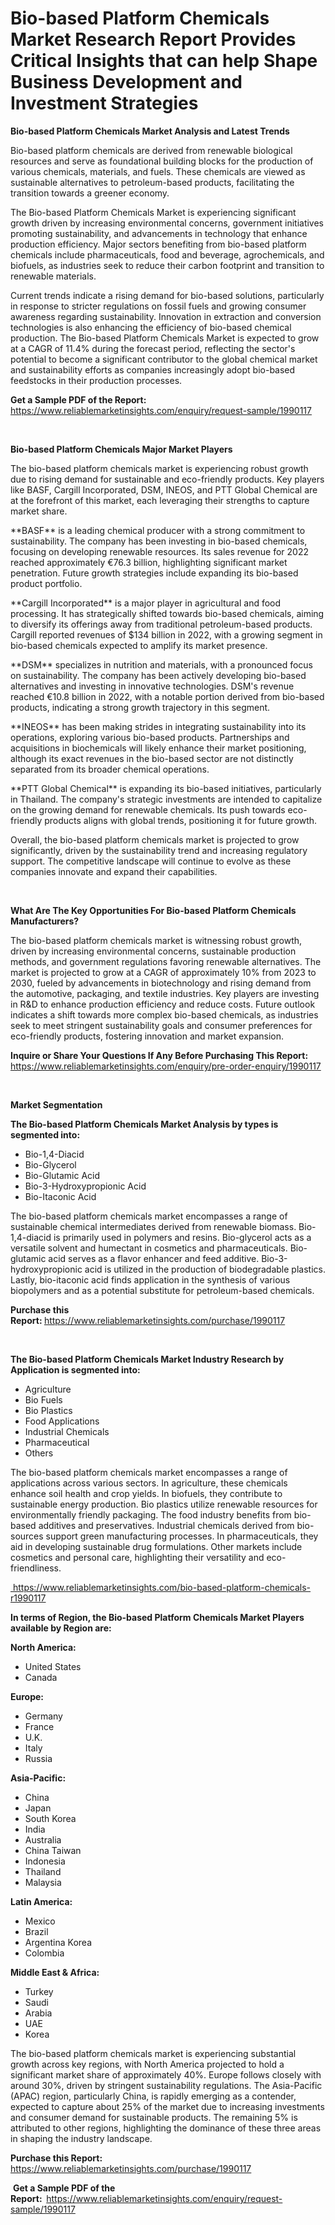 <p><h1>Bio-based Platform Chemicals Market Research Report Provides Critical Insights that can help Shape Business Development and Investment Strategies</h1></p><p><strong>Bio-based Platform Chemicals Market Analysis and Latest Trends</strong></p>
<p><p>Bio-based platform chemicals are derived from renewable biological resources and serve as foundational building blocks for the production of various chemicals, materials, and fuels. These chemicals are viewed as sustainable alternatives to petroleum-based products, facilitating the transition towards a greener economy. </p><p>The Bio-based Platform Chemicals Market is experiencing significant growth driven by increasing environmental concerns, government initiatives promoting sustainability, and advancements in technology that enhance production efficiency. Major sectors benefiting from bio-based platform chemicals include pharmaceuticals, food and beverage, agrochemicals, and biofuels, as industries seek to reduce their carbon footprint and transition to renewable materials.</p><p>Current trends indicate a rising demand for bio-based solutions, particularly in response to stricter regulations on fossil fuels and growing consumer awareness regarding sustainability. Innovation in extraction and conversion technologies is also enhancing the efficiency of bio-based chemical production. The Bio-based Platform Chemicals Market is expected to grow at a CAGR of 11.4% during the forecast period, reflecting the sector's potential to become a significant contributor to the global chemical market and sustainability efforts as companies increasingly adopt bio-based feedstocks in their production processes.</p></p>
<p><strong>Get a Sample PDF of the Report:&nbsp;</strong> <a href="https://www.reliablemarketinsights.com/enquiry/request-sample/1990117?utm_campaign=2179&utm_medium=2&utm_source=Github&utm_content=ia&utm_term=15042025&utm_id=bio-based-platform-chemicals">https://www.reliablemarketinsights.com/enquiry/request-sample/1990117</a></p>
<p>&nbsp;</p>
<p><strong>Bio-based Platform Chemicals Major Market Players</strong></p>
<p><p>The bio-based platform chemicals market is experiencing robust growth due to rising demand for sustainable and eco-friendly products. Key players like BASF, Cargill Incorporated, DSM, INEOS, and PTT Global Chemical are at the forefront of this market, each leveraging their strengths to capture market share.</p><p>**BASF** is a leading chemical producer with a strong commitment to sustainability. The company has been investing in bio-based chemicals, focusing on developing renewable resources. Its sales revenue for 2022 reached approximately €76.3 billion, highlighting significant market penetration. Future growth strategies include expanding its bio-based product portfolio.</p><p>**Cargill Incorporated** is a major player in agricultural and food processing. It has strategically shifted towards bio-based chemicals, aiming to diversify its offerings away from traditional petroleum-based products. Cargill reported revenues of $134 billion in 2022, with a growing segment in bio-based chemicals expected to amplify its market presence.</p><p>**DSM** specializes in nutrition and materials, with a pronounced focus on sustainability. The company has been actively developing bio-based alternatives and investing in innovative technologies. DSM's revenue reached €10.8 billion in 2022, with a notable portion derived from bio-based products, indicating a strong growth trajectory in this segment.</p><p>**INEOS** has been making strides in integrating sustainability into its operations, exploring various bio-based products. Partnerships and acquisitions in biochemicals will likely enhance their market positioning, although its exact revenues in the bio-based sector are not distinctly separated from its broader chemical operations.</p><p>**PTT Global Chemical** is expanding its bio-based initiatives, particularly in Thailand. The company's strategic investments are intended to capitalize on the growing demand for renewable chemicals. Its push towards eco-friendly products aligns with global trends, positioning it for future growth.</p><p>Overall, the bio-based platform chemicals market is projected to grow significantly, driven by the sustainability trend and increasing regulatory support. The competitive landscape will continue to evolve as these companies innovate and expand their capabilities.</p></p>
<p>&nbsp;</p>
<p><strong>What Are The Key Opportunities For Bio-based Platform Chemicals Manufacturers?</strong></p>
<p><p>The bio-based platform chemicals market is witnessing robust growth, driven by increasing environmental concerns, sustainable production methods, and government regulations favoring renewable alternatives. The market is projected to grow at a CAGR of approximately 10% from 2023 to 2030, fueled by advancements in biotechnology and rising demand from the automotive, packaging, and textile industries. Key players are investing in R&D to enhance production efficiency and reduce costs. Future outlook indicates a shift towards more complex bio-based chemicals, as industries seek to meet stringent sustainability goals and consumer preferences for eco-friendly products, fostering innovation and market expansion.</p></p>
<p><strong>Inquire or Share Your Questions If Any Before Purchasing This Report:</strong> <a href="https://www.reliablemarketinsights.com/enquiry/pre-order-enquiry/1990117?utm_campaign=2179&utm_medium=2&utm_source=Github&utm_content=ia&utm_term=15042025&utm_id=bio-based-platform-chemicals">https://www.reliablemarketinsights.com/enquiry/pre-order-enquiry/1990117</a></p>
<p>&nbsp;</p>
<p><strong>Market Segmentation</strong></p>
<p><strong>The Bio-based Platform Chemicals Market Analysis by types is segmented into:</strong></p>
<p><ul><li>Bio-1,4-Diacid</li><li>Bio-Glycerol</li><li>Bio-Glutamic Acid</li><li>Bio-3-Hydroxypropionic Acid</li><li>Bio-Itaconic Acid</li></ul></p>
<p><p>The bio-based platform chemicals market encompasses a range of sustainable chemical intermediates derived from renewable biomass. Bio-1,4-diacid is primarily used in polymers and resins. Bio-glycerol acts as a versatile solvent and humectant in cosmetics and pharmaceuticals. Bio-glutamic acid serves as a flavor enhancer and feed additive. Bio-3-hydroxypropionic acid is utilized in the production of biodegradable plastics. Lastly, bio-itaconic acid finds application in the synthesis of various biopolymers and as a potential substitute for petroleum-based chemicals.</p></p>
<p><strong>Purchase this Report:&nbsp;</strong><a href="https://www.reliablemarketinsights.com/purchase/1990117?utm_campaign=2179&utm_medium=2&utm_source=Github&utm_content=ia&utm_term=15042025&utm_id=bio-based-platform-chemicals">https://www.reliablemarketinsights.com/purchase/1990117</a></p>
<p>&nbsp;</p>
<p><strong>The Bio-based Platform Chemicals Market Industry Research by Application is segmented into:</strong></p>
<p><ul><li>Agriculture</li><li>Bio Fuels</li><li>Bio Plastics</li><li>Food Applications</li><li>Industrial Chemicals</li><li>Pharmaceutical</li><li>Others</li></ul></p>
<p><p>The bio-based platform chemicals market encompasses a range of applications across various sectors. In agriculture, these chemicals enhance soil health and crop yields. In biofuels, they contribute to sustainable energy production. Bio plastics utilize renewable resources for environmentally friendly packaging. The food industry benefits from bio-based additives and preservatives. Industrial chemicals derived from bio-sources support green manufacturing processes. In pharmaceuticals, they aid in developing sustainable drug formulations. Other markets include cosmetics and personal care, highlighting their versatility and eco-friendliness.</p></p>
<p><a href="https://www.reliablemarketinsights.com/bio-based-platform-chemicals-r1990117?utm_campaign=2179&utm_medium=2&utm_source=Github&utm_content=ia&utm_term=15042025&utm_id=bio-based-platform-chemicals">&nbsp;https://www.reliablemarketinsights.com/bio-based-platform-chemicals-r1990117</a></p>
<p><strong>In terms of Region, the Bio-based Platform Chemicals Market Players available by Region are:</strong></p>
<p>
    <p> <strong> North America: </strong>
        <ul>
            <li>United States</li>
            <li>Canada</li>
        </ul>
        </p> 
    <p> <strong> Europe: </strong>
        <ul>
            <li>Germany</li>
            <li>France</li>
            <li>U.K.</li>
            <li>Italy</li>
            <li>Russia</li>
        </ul>
        </p> 
    <p> <strong> Asia-Pacific: </strong>
        <ul>
            <li>China</li>
            <li>Japan</li>
            <li>South Korea</li>
            <li>India</li>
            <li>Australia</li>
            <li>China Taiwan</li>
            <li>Indonesia</li>
            <li>Thailand</li>
            <li>Malaysia</li>
        </ul>
        </p> 
    <p> <strong> Latin America: </strong>
        <ul>
            <li>Mexico</li>
            <li>Brazil</li>
            <li>Argentina Korea</li>
            <li>Colombia</li>
        </ul>
        </p> 
    <p> <strong> Middle East & Africa: </strong>
        <ul>
            <li>Turkey</li>
            <li>Saudi</li>
            <li>Arabia</li>
            <li>UAE</li>
            <li>Korea</li>
        </ul>
    </p>
    </p>
<p><p>The bio-based platform chemicals market is experiencing substantial growth across key regions, with North America projected to hold a significant market share of approximately 40%. Europe follows closely with around 30%, driven by stringent sustainability regulations. The Asia-Pacific (APAC) region, particularly China, is rapidly emerging as a contender, expected to capture about 25% of the market due to increasing investments and consumer demand for sustainable products. The remaining 5% is attributed to other regions, highlighting the dominance of these three areas in shaping the industry landscape.</p></p>
<p><strong>Purchase this Report: </strong><a href="https://www.reliablemarketinsights.com/purchase/1990117?utm_campaign=2179&utm_medium=2&utm_source=Github&utm_content=ia&utm_term=15042025&utm_id=bio-based-platform-chemicals">https://www.reliablemarketinsights.com/purchase/1990117</a></p>
<p>&nbsp;<strong>Get a Sample PDF of the Report:&nbsp;&nbsp;</strong><a href="https://www.reliablemarketinsights.com/enquiry/request-sample/1990117?utm_campaign=2179&utm_medium=2&utm_source=Github&utm_content=ia&utm_term=15042025&utm_id=bio-based-platform-chemicals">https://www.reliablemarketinsights.com/enquiry/request-sample/1990117</a></p>
<p><strong></strong></p>
<p><p></p><p></p><p></p></p>